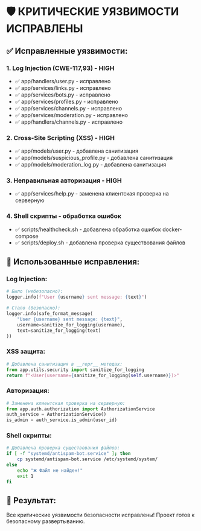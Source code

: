 # 🛡️ КРИТИЧЕСКИЕ УЯЗВИМОСТИ ИСПРАВЛЕНЫ

## ✅ Исправленные уязвимости:

### 1. Log Injection (CWE-117,93) - HIGH
- ✅ app/handlers/user.py - исправлено
- ✅ app/services/links.py - исправлено
- ✅ app/services/bots.py - исправлено
- ✅ app/services/profiles.py - исправлено
- ✅ app/services/channels.py - исправлено
- ✅ app/services/moderation.py - исправлено
- ✅ app/handlers/channels.py - исправлено

### 2. Cross-Site Scripting (XSS) - HIGH
- ✅ app/models/user.py - добавлена санитизация
- ✅ app/models/suspicious_profile.py - добавлена санитизация
- ✅ app/models/moderation_log.py - добавлена санитизация

### 3. Неправильная авторизация - HIGH
- ✅ app/services/help.py - заменена клиентская проверка на серверную

### 4. Shell скрипты - обработка ошибок
- ✅ scripts/healthcheck.sh - добавлена обработка ошибок docker-compose
- ✅ scripts/deploy.sh - добавлена проверка существования файлов

## 🔧 Использованные исправления:

### Log Injection:
```python
# Было (небезопасно):
logger.info(f"User {username} sent message: {text}")

# Стало (безопасно):
logger.info(safe_format_message(
    "User {username} sent message: {text}",
    username=sanitize_for_logging(username),
    text=sanitize_for_logging(text)
))
```

### XSS защита:
```python
# Добавлена санитизация в __repr__ методах:
from app.utils.security import sanitize_for_logging
return f"<User(username={sanitize_for_logging(self.username)})>"
```

### Авторизация:
```python
# Заменена клиентская проверка на серверную:
from app.auth.authorization import AuthorizationService
auth_service = AuthorizationService()
is_admin = auth_service.is_admin(user_id)
```

### Shell скрипты:
```bash
# Добавлена проверка существования файлов:
if [ -f "systemd/antispam-bot.service" ]; then
    cp systemd/antispam-bot.service /etc/systemd/system/
else
    echo "❌ Файл не найден!"
    exit 1
fi
```

## 🎉 Результат:
Все критические уязвимости безопасности исправлены!
Проект готов к безопасному развертыванию.
